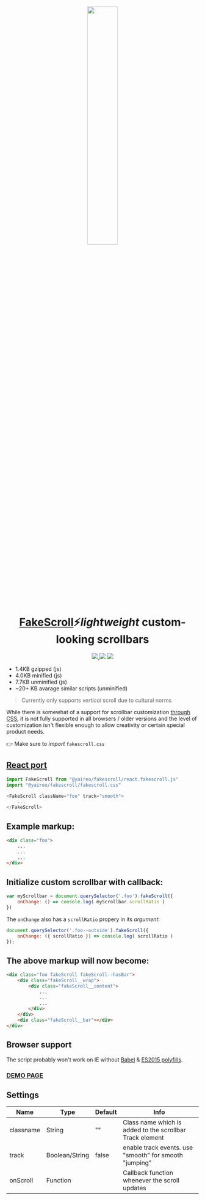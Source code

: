 <h1 align="center">
  <a href='https://yaireo.github.io/fakescroll'><img src="/scroll.png" width="40%" /></a>
  <br><br>
  <a href='https://yaireo.github.io/fakescroll'>FakeScroll</a>⚡<em>lightweight</em> custom-looking scrollbars
</h1>

<p align="center">
  <a href='https://www.npmjs.com/package/@yaireo/fakescroll'>
      <img src="https://img.shields.io/npm/v/@yaireo/fakescroll.svg" />
  </a>
  <img src="https://img.shields.io/bundlephobia/minzip/@yaireo/fakescroll" />
  <img src="https://img.shields.io/npm/dw/@yaireo/fakescroll" />
</p>


- 1.4KB gzipped (js)
- 4.0KB minified (js)
- 7.7KB unminified (js)
- ~20+ KB avarage similar scripts (unminified)

> Currently only supports *vertical* scroll due to cultural norms

While there is somewhat of a support for scrollbar customization [through CSS](https://atomiks.github.io/30-seconds-of-css/#custom-scrollbar), it is not fully supported
in all browsers / older versions and the level of customization isn't flexible enough to allow creativity or certain special product needs.

👉 Make sure to *import* `fakescroll.css`

## [React port](https://codesandbox.io/s/react-fakescroll-4rdel)

```js
import FakeScroll from "@yaireo/fakescroll/react.fakescroll.js"
import "@yaireo/fakescroll/fakescroll.css"

<FakeScroll className="foo" track="smooth">
    ...
</FakeScroll>
```

## Example markup:
```html
<div class="foo">
    ...
    ...
    ...
</div>
```

## Initialize custom scrollbar with callback:
```js
var myScrollbar = document.querySelector('.foo').fakeScroll({
    onChange: () => console.log( myScrollbar.scrollRatio )
})
```

The `onChange` also has a `scrollRatio` propery in its *argument*:

```js
document.querySelector('.foo--outside').fakeScroll({
    onChange: ({ scrollRatio }) => console.log( scrollRatio )
});
```

## The above markup will now become:
```html
<div class="foo fakeScroll fakeScroll--hasBar">
    <div class="fakeScroll__wrap">
        <div class="fakeScroll__content">
            ...
            ...
            ...
        </div>
    </div>
    <div class="fakeScroll__bar"></div>
</div>
```
## Browser support

The script probably won't work on IE without [Babel](https://babeljs.io/docs/en/babel-cli) & [ES2015 polyfills](https://github.com/paulmillr/es6-shim).

### [DEMO PAGE](http://yaireo.github.io/fakescroll)

## Settings

Name                | Type            | Default     | Info
------------------- | ----------      | ----------- | --------------------------------------------------------------------------
classname           | String          | ""          | Class name which is added to the scrollbar Track element
track               | Boolean/String  | false       | enable track events. use "smooth" for smooth "jumping"
onScroll            | Function        |             | Callback function whenever the scroll updates